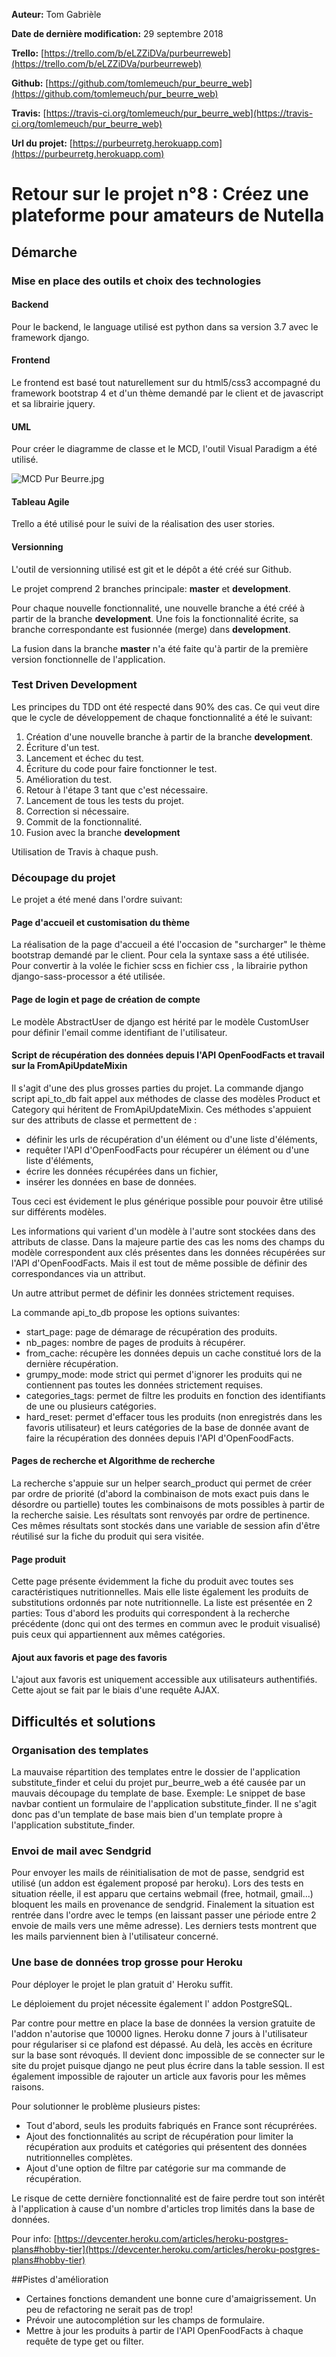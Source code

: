 **Auteur:** Tom Gabrièle

**Date de dernière modification:**  29 septembre 2018

**Trello:** [https://trello.com/b/eLZZiDVa/purbeurreweb](https://trello.com/b/eLZZiDVa/purbeurreweb) 

**Github:** [https://github.com/tomlemeuch/pur_beurre_web](https://github.com/tomlemeuch/pur_beurre_web)

**Travis:** [https://travis-ci.org/tomlemeuch/pur_beurre_web](https://travis-ci.org/tomlemeuch/pur_beurre_web)

**Url du projet:** [https://purbeurretg.herokuapp.com](https://purbeurretg.herokuapp.com)



# Retour sur le projet n°8 : Créez une plateforme pour amateurs de Nutella
## Démarche

### Mise en place des outils et choix des technologies

#### Backend
Pour le backend, le language utilisé est python dans sa version 3.7 avec le framework django.

#### Frontend
Le frontend est basé tout naturellement sur du html5/css3 accompagné du framework bootstrap 4 et d'un thème demandé par le client et de javascript et sa librairie jquery.

#### UML
Pour créer le diagramme de classe et le MCD, l'outil Visual Paradigm a été utilisé.

![MCD Pur Beurre.jpg](./uml/MCD_Pur_Beurre.jpg)

#### Tableau Agile
Trello a été utilisé pour le suivi de la réalisation des user stories.

#### Versionning
L'outil de versionning utilisé est git et le dépôt a été créé sur Github.

Le projet comprend 2 branches principale: **master** et **development**. 

Pour chaque nouvelle fonctionnalité, une nouvelle branche a été créé à partir de la branche **development**. Une fois la fonctionnalité écrite, sa branche correspondante est fusionnée (merge) dans **development**. 

La fusion dans la branche **master** n'a été faite qu'à partir de la première version fonctionnelle de l'application.

### Test Driven Development
Les principes du TDD ont été respecté dans 90% des cas.
Ce qui veut dire que le cycle de développement de chaque fonctionnalité a été le suivant:
1. Création d'une nouvelle branche à partir de la branche **development**.
2. Écriture d'un test.
3. Lancement et échec du test.
4. Écriture du code pour faire fonctionner le test.
5. Amélioration du test.
6. Retour à l'étape 3 tant que c'est nécessaire.
7. Lancement de tous les tests du projet.
8. Correction si nécessaire.
9. Commit de la fonctionnalité.
10. Fusion avec la branche **development**

Utilisation de Travis à chaque push. 



### Découpage du projet
Le projet a été mené dans l'ordre suivant:
#### Page d'accueil et customisation du thème
La réalisation de la page d'accueil a été l'occasion de "surcharger" le thème bootstrap demandé par le client. Pour cela la syntaxe sass a été utilisée. Pour convertir à la volée le fichier scss en fichier css , la librairie python django-sass-processor a été utilisée.
#### Page de login et page de création de compte
Le modèle AbstractUser de django est hérité par le modèle CustomUser pour définir l'email comme identifiant de l'utilisateur. 
#### Script de récupération des données depuis l'API OpenFoodFacts et travail sur la FromApiUpdateMixin
Il s'agit d'une des plus grosses parties du projet. La commande django  script api_to_db fait appel aux méthodes de classe des modèles Product et Category qui héritent de FromApiUpdateMixin. Ces méthodes s'appuient sur des attributs de classe et permettent de :
- définir les urls de récupération d'un élément ou d'une liste d'éléments,
- requêter l'API d'OpenFoodFacts pour récupérer un élément ou d'une liste d'éléments,
- écrire les données récupérées dans un fichier,
- insérer les données en base de données.

Tous ceci est évidement le plus générique possible pour pouvoir être utilisé sur différents modèles.

Les informations qui varient d'un modèle à l'autre sont stockées dans des attributs de classe. Dans la majeure partie des cas les noms des champs du modèle correspondent aux clés présentes dans les données récupérées sur l'API d'OpenFoodFacts. Mais il est tout de même possible de définir des correspondances via un attribut. 

Un autre attribut permet de définir les données strictement requises.


La commande api_to_db propose les options suivantes:
- start_page: page de démarage de récupération des produits.
- nb_pages: nombre de pages de produits à récupérer.
- from_cache: récupère les données depuis un cache constitué lors de la dernière récupération.
- grumpy_mode: mode strict qui permet d'ignorer les produits qui ne contiennent pas toutes les données strictement requises.
- categories_tags: permet de filtre les produits en fonction des identifiants de une ou plusieurs catégories.
- hard_reset: permet d'effacer tous les produits (non enregistrés dans les favoris utilisateur) et leurs catégories de la base de donnée avant de faire la récupération des données depuis l'API d'OpenFoodFacts.


#### Pages de recherche et Algorithme de recherche
La recherche s'appuie sur un helper search_product qui permet de créer par ordre de priorité (d'abord la combinaison de mots exact puis dans le désordre ou partielle) toutes les combinaisons de mots possibles à partir de la recherche saisie. Les résultats sont renvoyés par ordre de pertinence.
Ces mêmes résultats sont stockés dans une variable de session afin d'être réutilisé sur la fiche du produit qui sera visitée.

#### Page produit

Cette page présente évidemment la fiche du produit avec toutes ses caractéristiques nutritionnelles. Mais elle liste également les produits de substitutions ordonnés par note nutritionnelle.
La liste est présentée en 2 parties:
Tous d'abord les produits qui correspondent à la recherche précédente (donc qui ont des termes en commun avec le produit visualisé) puis ceux qui appartiennent aux mêmes catégories. 

#### Ajout aux favoris et page des favoris

L'ajout aux favoris est uniquement accessible aux utilisateurs authentifiés. Cette ajout se fait par le biais d'une requête AJAX.

## Difficultés et solutions
### Organisation des templates

La mauvaise répartition des templates entre le dossier de l'application substitute_finder et celui du projet pur_beurre_web a été causée par un mauvais découpage du template de base. Exemple: 
Le snippet de base navbar contient un formulaire de l'application substitute_finder. Il ne s'agit donc pas d'un template de base mais bien d'un template propre à l'application substitute_finder.

### Envoi de mail avec Sendgrid

Pour envoyer les mails de réinitialisation de mot de passe, sendgrid est utilisé (un addon est également proposé par heroku). Lors des tests en situation réelle, il est apparu que certains webmail  (free, hotmail, gmail...) bloquent les mails en provenance de sendgrid. Finalement la situation est rentrée dans l'ordre avec le temps (en laissant passer une période entre 2 envoie de mails vers une même adresse). Les derniers tests montrent que les mails parviennent bien à l'utilisateur concerné. 

### Une base de données trop grosse pour Heroku
Pour déployer le projet le plan gratuit d' Heroku suffit.

Le déploiement du projet nécessite également l' addon PostgreSQL.

Par contre pour mettre en place la base de données la version gratuite de l'addon n'autorise que 10000 lignes. Heroku donne 7 jours à l'utilisateur pour régulariser si ce plafond est dépassé. Au delà, les accès en écriture sur la base sont révoqués. Il devient donc impossible de se connecter sur le site du projet puisque django ne peut plus écrire dans la table session. Il est également impossible de rajouter un article aux favoris pour les mêmes raisons.

Pour solutionner le problème plusieurs pistes:

- Tout d'abord, seuls les produits fabriqués en France sont récuprérées.
- Ajout des fonctionnalités au script de récupération pour limiter la récupération aux produits et catégories qui présentent des données nutritionnelles complètes.
- Ajout d'une option de filtre par catégorie sur ma commande de récupération.

Le risque de cette dernière fonctionnalité est de faire perdre tout son intérêt à l'application à cause d'un nombre d'articles trop limités dans la base de données.

Pour info: [https://devcenter.heroku.com/articles/heroku-postgres-plans#hobby-tier](https://devcenter.heroku.com/articles/heroku-postgres-plans#hobby-tier) 


##Pistes d'amélioration
- Certaines fonctions demandent une bonne cure d'amaigrissement. Un peu de refactoring ne serait pas de trop!
- Prévoir une autocomplétion sur les champs de formulaire.
- Mettre à jour les produits à partir de l'API OpenFoodFacts à chaque requête de type get ou filter.